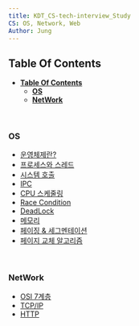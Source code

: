 ```yaml
---
title: KDT_CS-tech-interview_Study
CS: OS, Network, Web
Author: Jung
---
```


## **Table Of Contents**

- [**Table Of Contents**](#table-of-contents)
  - [**OS**](#os)
  - [**NetWork**](#network)

</br>

### **OS**

- [운영체제란?](./os/doc/os.md)
- [프로세스와 스레드](./os/doc/process_thread.md)
- [시스템 호출](./os/doc/process_thread.md)
- [IPC](./os/doc/ipc.md)
- [CPU 스케줄링](./os/doc/scheduling.md)
- [Race Condition](./os/doc/race_condtion.md)
- [DeadLock](./os/doc/deadlock.md)
- [메모리](./os/doc/memory.md)
- [페이징 & 세그멘테이션](./os/doc/paging_segmentation.md)
- [페이지 교체 알고리즘](./os/doc/paging_algorithm.md)

</br>

### **NetWork**

- [OSI 7계층](./network/doc/osi_7.md)
- [TCP/IP](./network/doc/flow_congestion_control.md)
- [HTTP](./network/doc/http.md)
